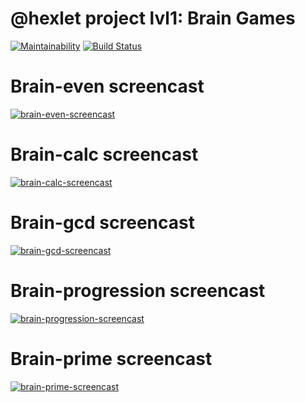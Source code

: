 # @hexlet project lvl1: Brain Games

[![Maintainability](https://api.codeclimate.com/v1/badges/a99a88d28ad37a79dbf6/maintainability)](https://codeclimate.com/github/codeclimate/codeclimate/maintainability)
[![Build Status](https://travis-ci.com/olekhova/frontend-project-lvl1.svg?branch=master)](https://travis-ci.com/olekhova/frontend-project-lvl1)

# Brain-even screencast
[![brain-even-screencast](https://asciinema.org/a/A8a0RiidiNuzcM6IkOPq5kqed.png)](https://asciinema.org/a/A8a0RiidiNuzcM6IkOPq5kqed)

# Brain-calc screencast
[![brain-calc-screencast](https://asciinema.org/a/qItwb72rCCdDmr2GF50j5Ahk6.png)](https://asciinema.org/a/qItwb72rCCdDmr2GF50j5Ahk6)

# Brain-gcd screencast
[![brain-gcd-screencast](https://asciinema.org/a/hjwavI8dSFPzSOOEyWf2TTu86.png)](https://asciinema.org/a/hjwavI8dSFPzSOOEyWf2TTu86)

# Brain-progression screencast
[![brain-progression-screencast](https://asciinema.org/a/9sohDVfrGsSf1AjPeb5LWYl6X.png)](https://asciinema.org/a/9sohDVfrGsSf1AjPeb5LWYl6X)

# Brain-prime screencast
[![brain-prime-screencast](https://asciinema.org/a/AHm4fMQAEuzTXmSDx4iWUTY2U.png)](https://asciinema.org/a/AHm4fMQAEuzTXmSDx4iWUTY2U)
